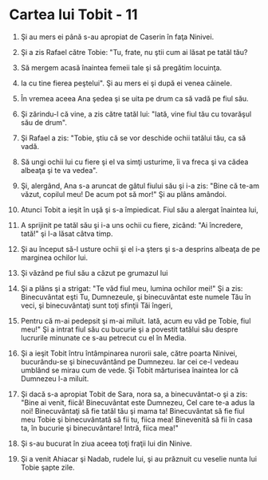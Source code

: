 # Cartea lui Tobit - 11

1. Şi au mers ei până s-au apropiat de Caserin în faţa Ninivei. 

2. Şi a zis Rafael către Tobie: "Tu, frate, nu ştii cum ai lăsat pe tatăl tău? 

3. Să mergem acasă înaintea femeii tale şi să pregătim locuinţa. 

4. Ia cu tine fierea peştelui". Şi au mers ei şi după ei venea câinele. 

5. În vremea aceea Ana şedea şi se uita pe drum ca să vadă pe fiul său. 

6. Şi zărindu-l că vine, a zis către tatăl lui: "Iată, vine fiul tău cu tovarăşul său de drum". 

7. Şi Rafael a zis: "Tobie, ştiu că se vor deschide ochii tatălui tău, ca să vadă. 

8. Să ungi ochii lui cu fiere şi el va simţi usturime, îi va freca şi va cădea albeaţa şi te va vedea". 

9. Şi, alergând, Ana s-a aruncat de gâtul fiului său şi i-a zis: "Bine că te-am văzut, copilul meu! De acum pot să mor!" Şi au plâns amândoi. 

10. Atunci Tobit a ieşit în uşă şi s-a împiedicat. Fiul său a alergat înaintea lui, 

11. A sprijinit pe tatăl său şi i-a uns ochii cu fiere, zicând: "Ai încredere, tată!" şi l-a lăsat câtva timp. 

12. Şi au început să-l usture ochii şi el i-a şters şi s-a desprins albeaţa de pe marginea ochilor lui. 

13. Şi văzând pe fiul său a căzut pe grumazul lui 

14. Şi a plâns şi a strigat: "Te văd fiul meu, lumina ochilor mei!" Şi a zis: Binecuvântat eşti Tu, Dumnezeule, şi binecuvântat este numele Tău în veci, şi binecuvântaţi sunt toţi sfinţii Tăi îngeri, 

15. Pentru că m-ai pedepsit şi m-ai miluit. Iată, acum eu văd pe Tobie, fiul meu!" Şi a intrat fiul său cu bucurie şi a povestit tatălui său despre lucrurile minunate ce s-au petrecut cu el în Media. 

16. Şi a ieşit Tobit întru întâmpinarea nurorii sale, către poarta Ninivei, bucurându-se şi binecuvântând pe Dumnezeu. Iar cei ce-l vedeau umblând se mirau cum de vede. Şi Tobit mărturisea înaintea lor că Dumnezeu l-a miluit. 

17. Şi dacă s-a apropiat Tobit de Sara, nora sa, a binecuvântat-o şi a zis: "Bine ai venit, fiică! Binecuvântat este Dumnezeu, Cel care te-a adus la noi! Binecuvântaţi să fie tatăl tău şi mama ta! Binecuvântat să fie fiul meu Tobie şi binecuvântată să fii tu, fiica mea! Binevenită să fii în casa ta, în bucurie şi binecuvântare! Intră, fiica mea!" 

18. Şi s-au bucurat în ziua aceea toţi fraţii lui din Ninive. 

19. Şi a venit Ahiacar şi Nadab, rudele lui, şi au prăznuit cu veselie nunta lui Tobie şapte zile. 

